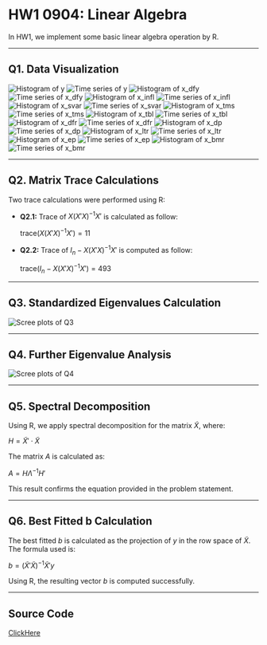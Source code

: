 # HW1 0904: Linear Algebra

In HW1, we implement some basic linear algebra operation by R.

---

## Q1. **Data Visualization**

![Histogram of y](plots/histogram_y.png)
![Time series of y](plots/time_series_y.png)
![Histogram of x_dfy](plots/histogram_x_dfy.png)
![Time series of x_dfy](plots/time_series_x_dfy.png)
![Histogram of x_infl](plots/histogram_x_infl.png)
![Time series of x_infl](plots/time_series_x_infl.png)
![Histogram of x_svar](plots/histogram_x_svar.png)
![Time series of x_svar](plots/time_series_x_svar.png)
![Histogram of x_tms](plots/histogram_x_tms.png)
![Time series of x_tms](plots/time_series_x_tms.png)
![Histogram of x_tbl](plots/histogram_x_tbl.png)
![Time series of x_tbl](plots/time_series_x_tbl.png)
![Histogram of x_dfr](plots/histogram_x_dfr.png)
![Time series of x_dfr](plots/time_series_x_dfr.png)
![Histogram of x_dp](plots/histogram_x_dp.png)
![Time series of x_dp](plots/time_series_x_dp.png)
![Histogram of x_ltr](plots/histogram_x_ltr.png)
![Time series of x_ltr](plots/time_series_x_ltr.png)
![Histogram of x_ep](plots/histogram_x_ep.png)
![Time series of x_ep](plots/time_series_x_ep.png)
![Histogram of x_bmr](plots/histogram_x_bmr.png)
![Time series of x_bmr](plots/time_series_x_bmr.png)

---

## Q2. **Matrix Trace Calculations**

Two trace calculations were performed using R:

- **Q2.1:** Trace of $X (X'X)^{-1} X'$ is calculated as follow:
  
  $\text{trace}(X (X'X)^{-1} X') = 11$

- **Q2.2:** Trace of $I_n - X (X'X)^{-1} X'$ is computed as follow:
  
  $\text{trace}(I_n - X (X'X)^{-1} X') = 493$

---

## Q3. **Standardized Eigenvalues Calculation**

![Scree plots of Q3](scree_plots/scree_plot_q3.png)

---

## Q4. **Further Eigenvalue Analysis**

![Scree plots of Q4](scree_plots/scree_plot_q4.png)

---

## Q5. **Spectral Decomposition**

Using R, we apply spectral decomposition for the matrix $\widetilde{X}$, where:

$H = \widetilde{X}' \cdot \widetilde{X}$

The matrix $A$ is calculated as:

$A = H \Lambda^{-1} H'$

This result confirms the equation provided in the problem statement.

---

## Q6. **Best Fitted b Calculation**

The best fitted $b$ is calculated as the projection of $y$ in the row space of $\widetilde{X}$. The formula used is:

$b = (\widetilde{X}'\widetilde{X})^{-1} \widetilde{X}'y$

Using R, the resulting vector $b$ is computed successfully.

---

## **Source Code**
[ClickHere](HW1.R)